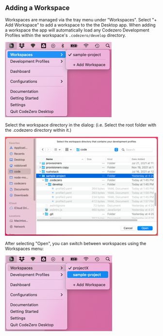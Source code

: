 ## Adding a Workspace

Workspaces are managed via the tray menu under "Workspaces". Select "+ Add Workspace" to add a workspace to the
the Desktop app. When adding a workspace the app will automatically load any Codezero Development Profiles within
the workspace's `.codezero/develop` directory.

![Menu Empty Workspaces](../../_media/app/add-workspace.png)

Select the workspace directory in the dialog: (i.e. Select the root folder with the .codezero directory within it.)

![Dialog Select Workspace](../../_media/app/dialog-select-workspace.png)

After selecting "Open", you can switch between workspaces using the Workspaces menu:

![Menu Workspace](../../_media/app/switch-workspace.png)